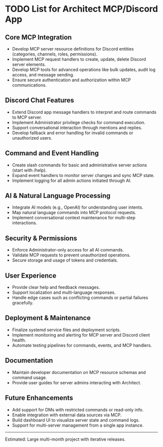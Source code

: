 # TODO List for Architect MCP/Discord App

## Core MCP Integration

- Develop MCP server resource definitions for Discord entities (categories, channels, roles, permissions).
- Implement MCP request handlers to create, update, delete Discord server elements.
- Develop MCP tools for advanced operations like bulk updates, audit log access, and message sending.
- Ensure secure authentication and authorization within MCP communications.

## Discord Chat Features

- Extend Discord app message handlers to interpret and route commands to MCP server.
- Implement Administrator privilege checks for command execution.
- Support conversational interaction through mentions and replies.
- Develop fallback and error handling for invalid commands or unauthorized users.

## Command and Event Handling

- Create slash commands for basic and administrative server actions (start with /help).
- Expand event handlers to monitor server changes and sync MCP state.
- Implement logging for all admin actions initiated through AI.

## AI & Natural Language Processing

- Integrate AI models (e.g., OpenAI) for understanding user intents.
- Map natural language commands into MCP protocol requests.
- Implement conversational context maintenance for multi-step interactions.

## Security & Permissions

- Enforce Administrator-only access for all AI commands.
- Validate MCP requests to prevent unauthorized operations.
- Secure storage and usage of tokens and credentials.

## User Experience

- Provide clear help and feedback messages.
- Support localization and multi-language responses.
- Handle edge cases such as conflicting commands or partial failures gracefully.

## Deployment & Maintenance

- Finalize systemd service files and deployment scripts.
- Implement monitoring and alerting for MCP server and Discord client health.
- Automate testing pipelines for commands, events, and MCP handlers.

## Documentation

- Maintain developer documentation on MCP resource schemas and command usage.
- Provide user guides for server admins interacting with Architect.

## Future Enhancements

- Add support for DMs with restricted commands or read-only info.
- Enable integration with external data sources via MCP.
- Build dashboard UI to visualize server state and command logs.
- Support for multi-server management from a single app instance.

---

Estimated: Large multi-month project with iterative releases.
